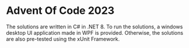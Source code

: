 # Advent Of Code 2023

The solutions are written in C# in .NET 8. To run the solutions, a windows desktop UI application made in WPF is provided. Otherwise, the solutions are also pre-tested using the xUnit Framework.
